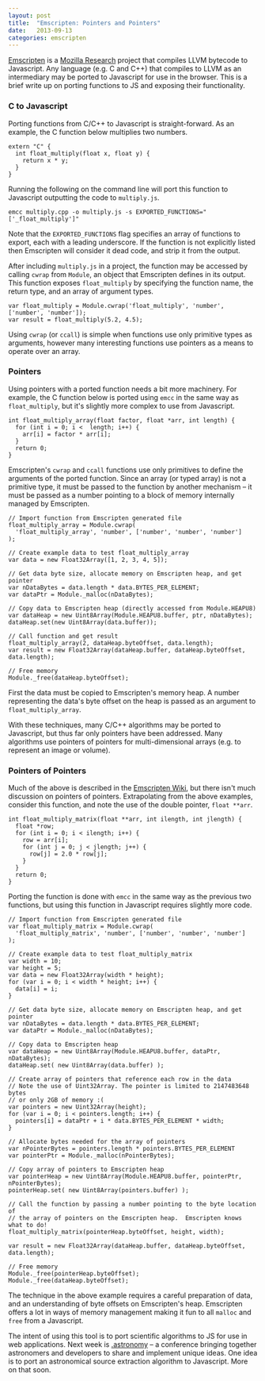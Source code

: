 ```yaml
---
layout: post
title:  "Emscripten: Pointers and Pointers"
date:   2013-09-13
categories: emscripten
---
```


[Emscripten](http://emscripten.org) is a [Mozilla Research](http://www.mozilla.org/research/) project that compiles LLVM bytecode to Javascript. Any language (e.g. C and C++) that compiles to LLVM as an intermediary may be ported to Javascript for use in the browser.  This is a brief write up on porting functions to JS and exposing their functionality.

### C to Javascript

Porting functions from C/C++ to Javascript is straight-forward. As an example, the C function below multiplies two numbers.

    extern "C" {
      int float_multiply(float x, float y) {
        return x * y;
      }
    }

Running the following on the command line will port this function to Javascript outputting the code to `multiply.js`.

    emcc multiply.cpp -o multiply.js -s EXPORTED_FUNCTIONS="['_float_multiply']"

Note that the `EXPORTED_FUNCTIONS` flag specifies an array of functions to export, each with a leading underscore.  If the function is not explicitly listed then Emscripten will consider it dead code, and strip it from the output.

After including `multiply.js` in a project, the function may be accessed by calling `cwrap` from `Module`, an object that Emscripten defines in its output. This function exposes `float_multiply` by specifying the function name, the return type, and an array of argument types.

    var float_multiply = Module.cwrap('float_multiply', 'number', ['number', 'number']);
    var result = float_multiply(5.2, 4.5);

Using `cwrap` (or `ccall`) is simple when functions use only primitive types as arguments, however many interesting functions use pointers as a means to operate over an array.

### Pointers

Using pointers with a ported function needs a bit more machinery. For example, the C function below is ported using `emcc` in the same way as `float_multiply`, but it's slightly more complex to use from Javascript.

    int float_multiply_array(float factor, float *arr, int length) {
      for (int i = 0; i <  length; i++) {
        arr[i] = factor * arr[i];
      }
      return 0;
    }

Emscripten's `cwrap` and `ccall` functions use only primitives to define the arguments of the ported function. Since an array (or typed array) is not a primitive type, it must be passed to the function by another mechanism – it must be passed as a number pointing to a block of memory internally managed by Emscripten.

    // Import function from Emscripten generated file
    float_multiply_array = Module.cwrap(
      'float_multiply_array', 'number', ['number', 'number', 'number']
    );
    
    // Create example data to test float_multiply_array
    var data = new Float32Array([1, 2, 3, 4, 5]);
    
    // Get data byte size, allocate memory on Emscripten heap, and get pointer
    var nDataBytes = data.length * data.BYTES_PER_ELEMENT;
    var dataPtr = Module._malloc(nDataBytes);
    
    // Copy data to Emscripten heap (directly accessed from Module.HEAPU8)
    var dataHeap = new Uint8Array(Module.HEAPU8.buffer, ptr, nDataBytes);
    dataHeap.set(new Uint8Array(data.buffer));
    
    // Call function and get result
    float_multiply_array(2, dataHeap.byteOffset, data.length);
    var result = new Float32Array(dataHeap.buffer, dataHeap.byteOffset, data.length);
    
    // Free memory
    Module._free(dataHeap.byteOffset);

First the data must be copied to Emscripten's memory heap. A number representing the data's byte offset on the heap is passed as an argument to `float_multiply_array`.

With these techniques, many C/C++ algorithms may be ported to Javascript, but thus far only pointers have been addressed. Many algorithms use pointers of pointers for multi-dimensional arrays (e.g. to represent an image or volume).

### Pointers of Pointers

Much of the above is described in the [Emscripten Wiki](https://github.com/kripken/emscripten/wiki/Interacting-with-code), but there isn't much discussion on pointers of pointers. Extrapolating from the above examples, consider this function, and note the use of the double pointer, `float **arr`.

    int float_multiply_matrix(float **arr, int ilength, int jlength) {
      float *row;
      for (int i = 0; i < ilength; i++) {
        row = arr[i];
        for (int j = 0; j < jlength; j++) {
          row[j] = 2.0 * row[j];
        }
      }
      return 0;
    }

Porting the function is done with `emcc` in the same way as the previous two functions, but using this function in Javascript requires slightly more code.

    // Import function from Emscripten generated file
    var float_multiply_matrix = Module.cwrap(
      'float_multiply_matrix', 'number', ['number', 'number', 'number']
    );
    
    // Create example data to test float_multiply_matrix
    var width = 10;
    var height = 5;
    var data = new Float32Array(width * height);
    for (var i = 0; i < width * height; i++) {
      data[i] = i;
    }
    
    // Get data byte size, allocate memory on Emscripten heap, and get pointer
    var nDataBytes = data.length * data.BYTES_PER_ELEMENT;
    var dataPtr = Module._malloc(nDataBytes);
    
    // Copy data to Emscripten heap
    var dataHeap = new Uint8Array(Module.HEAPU8.buffer, dataPtr, nDataBytes);
    dataHeap.set( new Uint8Array(data.buffer) );
    
    // Create array of pointers that reference each row in the data
    // Note the use of Uint32Array. The pointer is limited to 2147483648 bytes
    // or only 2GB of memory :(
    var pointers = new Uint32Array(height);
    for (var i = 0; i < pointers.length; i++) {
      pointers[i] = dataPtr + i * data.BYTES_PER_ELEMENT * width;
    }
    
    // Allocate bytes needed for the array of pointers
    var nPointerBytes = pointers.length * pointers.BYTES_PER_ELEMENT
    var pointerPtr = Module._malloc(nPointerBytes);
    
    // Copy array of pointers to Emscripten heap
    var pointerHeap = new Uint8Array(Module.HEAPU8.buffer, pointerPtr, nPointerBytes);
    pointerHeap.set( new Uint8Array(pointers.buffer) );
    
    // Call the function by passing a number pointing to the byte location of 
    // the array of pointers on the Emscripten heap.  Emscripten knows what to do!
    float_multiply_matrix(pointerHeap.byteOffset, height, width);
    
    var result = new Float32Array(dataHeap.buffer, dataHeap.byteOffset, data.length);
    
    // Free memory
    Module._free(pointerHeap.byteOffset);
    Module._free(dataHeap.byteOffset);

The technique in the above example requires a careful preparation of data, and an understanding of byte offsets on Emscripten's heap. Emscripten offers a lot in ways of memory management making it fun to all `malloc` and `free` from a Javascript.

The intent of using this tool is to port scientific algorithms to JS for use in web applications.  Next week is [.astronomy](http://dotastronomy.com/events/five/) – a conference bringing together astronomers and developers to share and implement unique ideas. One  idea is to port an astronomical source extraction algorithm to Javascript.  More on that soon.

